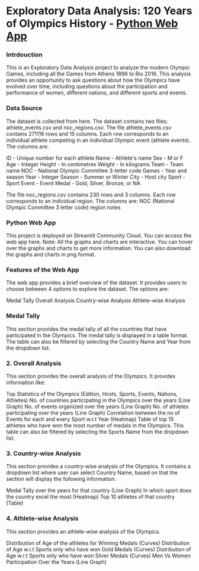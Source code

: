 <h1>Exploratory Data Analysis: 120 Years of Olympics History - <a href="https://dhiraj718-olympicsanalysis.streamlit.app/">Python Web App</a></h1>

<h3>Intrdouction</h3>
<p>This is an Exploratory Data Analysis project to analyze the modern Olympic Games, including all the Games from Athens 1896 to Rio 2016. This analysis provides an opportunity to ask questions about how the Olympics have evolved over time, including questions about the participation and performance of women, different nations, and different sports and events.</p>


<h3>Data Source</h3>
<p>The dataset is collected from here. The dataset contains two files: athlete_events.csv and noc_regions.csv.
The file athlete_events.csv contains 271116 rows and 15 columns. Each row corresponds to an individual athlete competing in an individual Olympic event (athlete events). The columns are:

ID - Unique number for each athlete
Name - Athlete's name
Sex - M or F
Age - Integer
Height - In centimetres
Weight - In kilograms
Team - Team name
NOC - National Olympic Committee 3-letter code
Games - Year and season
Year - Integer
Season - Summer or Winter
City - Host city
Sport - Sport
Event - Event
Medal - Gold, Silver, Bronze, or NA


The file noc_regions.csv contains 230 rows and 3 columns. Each row corresponds to an individual region. The columns are:
NOC (National Olympic Committee 3 letter code)
region
notes
</p>


<h3>Python Web App</h3>
<p>This project is deployed on Streamlit Community Cloud. You can access the web app here.
Note: All the graphs and charts are interactive. You can hover over the graphs and charts to get more information. You can also download the graphs and charts in png format.</p>

<h3>Features of the Web App</h3>
<p>The web app provides a brief overview of the dataset. It provides users to choose between 4 options to explore the dataset. The options are:

Medal Tally
Overall Analysis
Country-wise Analysis
Athlete-wise Analysis
</p>


<h3>Medal Tally</h3>
<p>This section provides the medal tally of all the countries that have participated in the Olympics. The medal tally is displayed in a table format. The table can also be filtered by selecting the Country Name and Year from the dropdown list.</p>

<h3>2. Overall Analysis</h3>
<p>This section provides the overall analysis of the Olympics. It provides information like:

Top Statistics of the Olympics (Edition, Hosts, Sports, Events, Nations, Athletes)
No. of countries participating in the Olympics over the years (Line Graph)
No. of events organized over the years (Line Graph)
No. of athletes participating over the years (Line Graph)
Correlation between the no of Events for each and every Sport w.r.t Year (Heatmap)
Table of top 15 athletes who have won the most number of medals in the Olympics. This table can also be filtered by selecting the Sports Name from the dropdown list.</p>


<h3>3. Country-wise Analysis</h3>
<p>This section provides a country-wise analysis of the Olympics. It contains a dropdown list where user can select Country Name, based on that the section will display the following information:

Medal Tally over the years for that country (Line Graph)
In which sport does the country excel the most (Heatmap)
Top 10 athletes of that country (Table)
</p>


<h3>4. Athlete-wise Analysis</h3>
<p>This section provides an athlete-wise analysis of the Olympics.

Distribution of Age of the athletes for Winning Medals (Curves)
Distribution of Age w.r.t Sports only who have won Gold Medals (Curves)
Distribution of Age w.r.t Sports only who have won Silver Medals (Curves)
Men Vs Women Participation Over the Years (Line Graph)</p>



